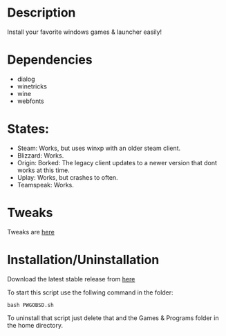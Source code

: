 # Description

Install your favorite windows games & launcher easily!

# Dependencies

- dialog
- winetricks
- wine
- webfonts

# States:

- Steam: Works, but uses winxp with an older steam client.
- Blizzard: Works.
- Origin: Borked: The legacy client updates to a newer version that dont works at this time.
- Uplay: Works, but crashes to often.
- Teamspeak: Works.

# Tweaks

Tweaks are [here](Tweaks.md)

# Installation/Uninstallation

Download the latest stable release from [here](https://github.com/Alexander88207/PWGOBSD/releases)

To start this script use the follwing command in the folder:
```
bash PWGOBSD.sh
```

To uninstall that script just delete that and the Games & Programs folder in the home directory.
